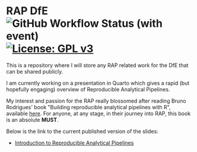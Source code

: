 # RAP DfE ![GitHub Workflow Status (with event)](https://github.com/JT-39/RAP_dfe/actions/workflows/publish.yml/badge.svg) [![License: GPL v3](https://img.shields.io/badge/License-GPLv3-blue.svg)](https://www.gnu.org/licenses/gpl-3.0)

This is a repository where I will store any RAP related work for the DfE that can be shared publicly.

I am currently working on a presentation in Quarto which gives a rapid (but hopefully engaging) overview of Reproducible Analytical Pipelines.

My interest and passion for the RAP really blossomed after reading Bruno Rodrigues' book "Building reproducible analytical pipelines with R", available [here](https://raps-with-r.dev/).
For anyone, at any stage, in their journey into RAP, this book is an absolute **MUST**.

Below is the link to the current published version of the slides:

- [Introduction to Reproducible Analytical Pipelines]("https://jt-39.github.io/RAP_dfe/")

